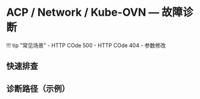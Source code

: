 # ACP / Network / Kube-OVN — 故障诊断

!!! tip "常见场景"
    - HTTP COde 500
    - HTTP COde 404
    - 参数修改

## 快速排查 


## 诊断路径（示例）

